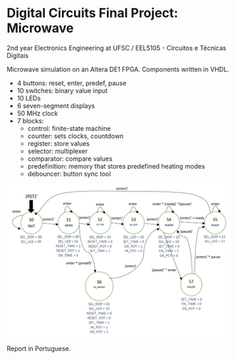 # Digital Circuits Final Project: Microwave

2nd year Electronics Engineering at UFSC / EEL5105 - Circuitos e Técnicas Digitais


Microwave simulation on an Altera DE1 FPGA. Components written in VHDL.
- 4 buttons: reset, enter, predef, pause
- 10 switches: binary value input
- 10 LEDs
- 6 seven-segment displays
- 50 MHz clock
- 7 blocks:
  - control: finite-state machine
  - counter: sets clocks, countdown
  - register: store values
  - selector: multiplexer
  - comparator: compare values
  - predefinition: memory that stores predefined heating modes
  - debouncer: button sync tool

![FSM](FSM.png)

Report in Portuguese.
